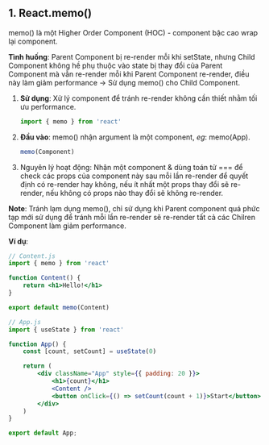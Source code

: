 ## 1. React.memo()  

memo() là một Higher Order Component (HOC) - component bậc cao wrap lại component.  

**Tình huống**: Parent Component bị re-render mỗi khi setState, nhưng Child Component không hề phụ thuộc vào state bị thay đổi của Parent Component mà vẫn re-render mỗi khi Parent Component re-render, điều này làm giảm performance -> Sử dụng memo() cho Child Component.  

1. **Sử dụng**: Xử lý component để tránh re-render không cần thiết nhằm tối ưu performance.  
    ```jsx
    import { memo } from 'react'
    ```
2. **Đầu vào**: memo() nhận argument là một component, *eg*: memo(App).  
    ```jsx
    memo(Component)
    ```  
3. Nguyên lý hoạt động: Nhận một component & dùng toán tử === để check các props của component này sau mỗi lần re-render để quyết định có re-render hay không, nếu ít nhất một props thay đổi sẽ re-render, nếu không có props nào thay đổi sẽ không re-render.  

**Note**: Tránh lạm dụng memo(), chỉ sử dụng khi Parent component quá phức tạp mới sử dụng để tránh mỗi lần re-render sẽ re-render tất cả các Chilren Component làm giảm performance.  

**Ví dụ**:  
```jsx
// Content.js
import { memo } from 'react'

function Content() {
    return <h1>Hello!</h1>
}

export default memo(Content)

// App.js
import { useState } from 'react'

function App() {
    const [count, setCount] = useState(0)

    return (
        <div className="App" style={{ padding: 20 }}>
            <h1>{count}</h1>
            <Content />
            <button onClick={() => setCount(count + 1)}>Start</button>
        </div>
    )
}

export default App;
```